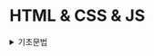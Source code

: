 
# HTML & CSS & JS

<details>
<summary>기초문법</summary>

----------------------------------

HTML, CSS부분은 모르는 내용 위주로 정리 하고, JS는 꼼꼼하게 정리한다.

----------------------------------

<details>
      <summary> vscode 단축키 모음 </summary>

+ 전체저장   
Ctrl + Alt + S   
      
+ 사이드바 열기/닫기   
 Ctrl + B    
+ 주석처리   
원하는 영역 드래그 후 Ctrl + /   
            </details>

<details> <summary>HTML</summary>
      
+ 블럭요소(block)   
p, div, h, ul, ol ,form 요소가 대표적이고, 데이터가 수평으로 쌓이며, 너비,여백을 설정할 수 없고 가로세로 모두 최소한으로 지정된다.
+ 인라인요소(글자요소, inline)   
span, a, img 요소가 대표적이고, 데이터가 수직으로 쌓이며 너비,여백을 설정할 수 있고 세로는 최소한으로, 가로는 최대한으로 지정된다. 
+ h   
제목에 해당하는 태그로 1~6까지 있고 숫자가 낮을수록 중요하고 크기가 크고 진하다.

+ img   
이미지 태그로 src값에는 이미지의 경로, alt값은 필수 값으로 이미지가 로드가 안됐을때 출력하는 기본 문자다.   
![image](https://user-images.githubusercontent.com/106851561/182117891-ebe5e6df-322c-424a-b319-a0eec129bede.png)
  + 상대경로   
 <img src="https://user-images.githubusercontent.com/106851561/182115723-e1d4361e-4cb4-47a8-becd-62d1bedfb2bc.png" width="400" heigth="400">
  여기서 ./값은 주위파일을 탐색하겠다는 뜻이고, 생략가능하다.    
 <img src="https://user-images.githubusercontent.com/106851561/182116419-eb319028-406e-422a-bac9-0ef07c3cee18.png" width="400" heigth="400">

  + 절대경로   
   /은 루트에 해당하는 값으로 최상위 폴더로 가서 찾는다는 뜻이다.   
  ../은 한 단위의 상위폴더로 가서 찾는다는 뜻이다.  
  <img src="https://user-images.githubusercontent.com/106851561/182116519-fbd80c50-d6d8-440b-9f0e-4720dc2b28b6.png" width="400" heigth="400">
<img src="https://user-images.githubusercontent.com/106851561/182116558-fe22145e-9f04-478d-b437-c9dde5f28ac0.png" width="400" heigth="400">

+ input   
입력태그로 type안에 데이터타입을 설정할 수 있다. 같은 name 속성끼리는 연관을 짓게 하여 하나를 선택하면 그 외에 것들은 체크가 해제된다.   
value 속성은 미리 입력된 값을 나타낸다.   
placehorder 속성은 힌트를 화면에 출력한다.

  + text    
  기본 네모상자
  + checkbox   
  체크박스
  + radio   
  동그란 버튼
+ span   
  글자들을 구분짓기 위해 사용하는 대표적 요소
+ label
input태그와 함께 사용하여 글자를 클릭하여도 요소가 선택되게 한다.
+ div   
대표적으로 박스들을 구분 짓기 위해 사용하는 태그, 매우 많이 사용됨.
+ ul,li
목록을 만드는 태그로 li는 하위 요소들로 서로 순서가 의미가 없을때 사용된다.
+ p   
한줄짜리 태그
+ table   
테이블 요소에 해당하는 태그
+ tr,td   
tr은 행을, td는 열을 만드는 태그로 html에서 복잡하게 행렬을 만드는 식은 구식이므로 쓸 일이 거의 없다.
+ br   
줄바꿈 태그   
+ a   
링크 태그, target속성은 브라우저 의 탭 위치를 가리키고, target="_blank"일때는 브라우저를 새창에서 연다.  
+ class   
요소를 지칭하는 중복 가능한 이름, 많이 쓰임.
+ id   
요소를 지칭하는 고유한 이름
+ data-이름="데이터   
요소에 데이터를 지정
</details>



<details> <summary>CSS</summary>   
      
+ ### 전체 선택자   
(*)
+ ### 태그 선택자      
태그이름
+ ### 클래스 선택자      
.
+ ### 아이디 선택자      
(#)
+ ### 일치 선택자   
span.orange 선택자 span과 .orange를 동시에 만족해야함
+ ### 자식 선택자   
ul > .orange   
ul태그 자식의 orange 클래스를 가진 요소 선택
+ ### 하위(후손) 선택자   
div. orange
div 태그 하위의 orange 클래스를 가진 요소 선택
+ ### 형제 선택자   
.orange + li   
orange 클래스의 다음 형제 요소 li태그 하나 선택
+ ### 일반 형제 선택자   
.oragne ~ li   
orange 클래스의 다음 형제 요소 li태그 모두 선택
+ ### hover   
마우스 커서 올라가 있을 때
+ ### active   
마우스 클릭하고 있을 때
+ ### focus   
input:foucs   
input 요소가 포커스되면 선택, 포커스가 가능한 태그들이 몇개 존재함. div같은건 안됨
+ ### ABC:first-child   
ABC가 형제 요소 중 첫째라면 선택, 주의 해야할 것이 반드시 ABC태그가 첫번째 형제요소여야 선택된다는 것임
<img src="https://user-images.githubusercontent.com/106851561/182659353-d1d6cbd5-505f-4155-b2ad-15740fbe9d2d.png" width="400" heigth="400">
<img src="https://user-images.githubusercontent.com/106851561/182659418-dde1b481-c892-4fe9-86ab-c19417247061.png" width="400" heigth="400">
+ ### ABC:last-child   
ABC:last-child   
ABC가 형제 요소 중 막내라면 선택
+ ### ABC:nth-child(n)   
이게 좀 중요한거같고 특정한 값을 *선택자를 통해 가리킬 수 있음.
ABC가 형제 요소 중 (n)째라면 선택
<img src="https://user-images.githubusercontent.com/106851561/182659891-a9310ed8-e257-4a4e-8423-6db67ffaea57.png" width="400" heigth="400">
그외에 2n, 2n+1,n+2,not(태그네임)등 짝수,홀수, 두번째부터, 태그네임빼고 선택할 수 있음

+ ### ABC::befor ABC::after   
선택자 ABC 요소의 내부 앞에 내용을 삽입하고, 반드시 content를 공백이라도 명시해야 한다. 인라인 요소에 해닫한다. display:block시 블럭요소로 전환 가능   
자주 사용된다고 한다.   
+ ### [ABC]   
속성 선택자로 속성 ABC를 포함한 요소 선택, 예를들어 type="", type="password"가 있을때 [type]도 가능하고, [type="password"]도 가능하다.
+ ### 상속   
<img src="https://user-images.githubusercontent.com/106851561/182801119-36f32ad4-1a09-463b-a529-0851d39a4505.png" width="400" heigth="400"> 
강제 상속시 inherit 속성 부여
+ ### 선택자 우선순위   
1. 점수가 높은 선언이 우선함!   
2. 점수가 같으면, 가장 마지막에 해석된 선언이 우선함!   
전체 선택자 : 0   
태그 선택자 : 1   
class 선택자 : 10   
id 선택자 : 100   
인라인 선언 : 1000   
!important : 99999999   
여기서 인라인 선언과 !important은 사용하지 않는 것이 바람직함. 쓸데없이 점수가 높음.


+ #### CSS 속성(레이아웃, 중요!!!)
   + #### 박스 모델
      + 너비(width, height) : 가로, 세로, auto:브라우저가 너비를 계산, 단위: px, em, vw등 단위로 지정
      + span : 대표적인 인라인 요소로, 포함한 콘텐츠 크기만큼 자동으로 줄어듬
      + div : 대표적 블록 요소, 가로는 부모 요소의 크기만큼 자동으로 늘어나고, 세로는 콘텐츠 크기만큼 자동으로 줄어든다.
      + max-width, max-height : 요소가 커질 수 있는 최대 가로/세로 너비 지정, none값을 줄 경우 최대 너비 제한 x, 0값은 최소 너비 제한 x
      + px : 픽셀
      + % : 상대적 백분율
      + em : 요소의 글꼴 크기
      + rem : 루트 요소(html)의 글꼴 크기
      + vw : 뷰포트 가로 너비의 백분율 : 브라우저의 크기에 따라 달라짐
      + vh : 뷰포드 세로 너비의 백분율 : 동일
      + margin : 요소 외부 여백을 지정하는 단축 속성   
      0 -> 외부 여백 없음, auto -> 브라우저가 여백을 계산, 단위지정 가능(px, em, vw등), 음수의 값 지정시 겹쳐짐   
      top, rigth, bottom, left 순서대로 지정   
      + padding : 요소 내부 여백을 지정하는 단축 속성으로 여백의 크기 만큼 요소의 크기가 커진다.   
      margin과 다르게 %를 자주 사용하고, 부모 요소의 가로 너비에 대한 비율로 지정할때 사용된다.
      + 테두리   
         + border: 선-두께 선-종류 선-색상; 역시나 요소의 크기가 커진다!   
         + border-width : margin과 padding과 같이 여러방향 지정 가능   
         + border-style : none, solid, dashed (선x, 실선, 파선 등), 여러방향 지정가능   
         + border-color : 색상 설정, 기본 색상은 검정, 여러방향 지정가능   
         + border-radius : 요소의 모서리를 둥글게 깎음, 단위지정(px, em ,vw)등, 여러방향 지정가능    
         일정 방향으로 지정할때 : border-top, border-top-width, border-top-style, border-top-color와 같이 지정 가능   
      + box-sizng   
      요소의 크기 게산 기준을 지정, content-box : 요소의 내용 기준, border-box : 요소의 내용 + padding + border로 크기 계산   
      요소에 지정한 가로너비와 세로너비만큼 정확한 크기로 내부 영역과 테두리 선을 추가할때 사용! ---> border-box 사용(자동계산), 기본값은 content-box
      + overflow   
      요소의 크기 이상으로 내용이 넘쳤을 때, 보여짐을 제어하는 단축 속성, 반드시 부모 영역에 지정!, overflow-x,y등 제어가능
         + visible : 넘친 내용 그대로 보여줌, 기본 속성
         + hidden : 넘친 내용 잘라냄   
         + auto : 넘친 내용이 있는 경우에만 잘라내고 스크롤바 생성
         <img src="https://user-images.githubusercontent.com/106851561/182825451-3f2e4da4-f3e1-4bf7-90a6-f14cb2592be4.png" width="400" heigth="400">   
      + display   
         + block : 상자 요소
         + inline : 글자 요소
         + inline-block : 글자 + 상자 요소, 기본 베이스는 글자인데 상자요소를 사용함
         + flex : 1차원 레이아웃
         + grid : 2차원 레이아웃
         + none : 화면에서 사라짐
         + 기타 : table, table-row, table-cell 등
      + opacity   
      투명도 지정, 1 : 불투명, 0~1 숫자 지정, 기본 1
      
   + #### 글꼴, 문자
      + font-style : 글자의 기울기, normal, italic 등등
      + font-weight : 두께, 두께(100~900) 지정, 기본 400
      + font-size : 크기, px단위 지정
      + line-height : 한 줄의 높이, 1.4 --> 글꼴 크기의 1.4가 한줄의 높이가 됨(배수 사용 권장)
      + font-family : 글꼴, 글꼴계열 필수로 지정해야 함.(후보 개념)
      + text-decoration : 문자의 장식(선) none->장식없음, underline->밑줄
      + text-indent : 문자 첫 줄의 들여쓰기 : 단위 지정, 기본 0은 들여쓰기 없음, 음수 사용 가능
   + #### 배경
      + background-position : center -> 정 가운데 배치, 방향 지정 가능, 단위 사용가능(~로부터 멀어지는 지점)
      + background-repeat : no-repeat -> 바둑판식 배열을 사용하지 않겠다. 수평,수직 반복 사용 가능
      + background-color : 색상
      + background-image : 이미지 삽입, url("경로") 사용, 절대 or 상대 경로, 배경색상은 이미지 뒤에 나온다.
      + background-size : 크기속성, auto가 기본(이미지 실제크기), cover:비율유지, 요소의 더 넓은 너비에 맞춤, contain:비율유지, 더 짧은 너비 맞춤(가로,세로 개념)   
      + background-attachment : 요소의 배경 이미지 스크롤 특성 -> scroll, fixed(이미지 고정)
   + #### 색상 표현
      + Hex 색상코드 : 브라우저에서 제공하는 색상 이름 : red, tomato, royalblue   
      + RGB : 빛의 삼원색, #000, #FFFFFF----> 실제 가장 많이 사용됨   
      + RGBA : 빛의 삼원색 + 투명도 : rgba(0, 0, 0, 0.5)
   + #### 배치
      + position : 요소의 위치 지정 기준, 음수 사용 가능
         + static : 기준 없음
         + relative : 요소 자신을 기준
         + absolute : 위치 상 부모 요소를 기준, 부모를 못찾을시 브라우저를 기준으로 배치함
         + fixed : 뷰포트(브라우저)를 기준(고정)
         + top, bottom. left, right : 요소의 각 방향별 거리 지정 auto -> 브라우저가 계산, 단위 지정
         + 요소 쌓임 순서 : 어떤 요소가 사용자와 더 가깝게 있는지(위에 쌓이는지) 결정
            + 요소에 position 속성의 값이 있는 경우 이ㅜ에 쌓임.(기본값 static 제외)
            + 1번 조건이 같은 경우, z-index 속성의 숫자 값이 높을 수록 위에 쌓임
            + 1번과 2번 조건까지 같은 경우, html의 다음 구조일 수록 위에 쌓임
            + z-index : 요소의 쌓임 정도를 지정, 숫자가 높을 수록 위에 쌓임, 기본으로 부모 요소와 동일한 쌓임 정도(0)
         + ##### 요소의 display가 변경될 때 : position 속성의 값으로 absolute, fixed가 지정된 요소는, display속성이 block으로 변경됨(중요!)                 
   + #### 플렉스(정렬) == 수평정렬
      + Flex Container   
        display: flex; 값이 들어있는 요소(부모)
        
         + flex-direction : 주 축을 설정
            + 수평 축 = 행
               + row : 행 축(좌=>우) 시작 -> 끝
               + row-reerse : 행 축(우=>좌)  끝 <- 시작
         + felx-wrap
         Flex items 묶음(줄 바꿈) 여부   
            + nowrap : 기본값, 묶음 없음, 한 줄로만 요소 정렬
            + wrap : 여러 줄로 묶음   
         <img src="https://user-images.githubusercontent.com/106851561/182852439-03c49879-c6dd-4e5c-9a2f-860fdd0a935d.png" width="400" heigth="400">
         + justify-content   
      주 축의 정렬 방법   
            + flex-start : flex items를 시작점으로 정렬 == **수평**일때 왼쪽정렬
            + flex-end : 끝점으로 정렬 == **수평**일때 오른쪽정렬
            + center : 가운데 정렬 == **수평**일때 가운데정렬
         + align-content   
      교차 축의 **여러 줄** 정렬 방법 == ** 수직 정렬**      
            + stretch : flex items를 시작점으로 정렬(기본 값으로 전체아님)
         나머지는 동일하고, 모두 전체에 대한 정렬   
      <img src="https://user-images.githubusercontent.com/106851561/182854379-d5ea73ea-d03b-4c0d-8c03-fd88ef6f9853.png" width="400" heigth="400">
         요소들이 두줄 이상이어야 align-content를 사용할 수 있고 두줄이려면 flex-wrap: wrap; 이어야 하고, 여백이 있어야하므로 **잘 사용안함**   
         + align-items(이게 content 보다 많이 쓰임)   
      교차 축의 한 줄 정렬 방법   
     <img src="https://user-images.githubusercontent.com/106851561/182855187-f5713773-bb0f-46d1-8813-d48f9bd34914.png" width="400" heigth="400">
         + #### 정렬할때 수평 == justify-content : center; 수직 == align=items: center; (display: flex; 선언후에)
      
      + Flex item   
        자식요소
           + order
              Flex item의 순서, 숫자부여, 숫자가 작을 수록 먼저, 기본 0
           + flex-grow
              증가 너비 비율, 0, 숫자부여
           + flex-shrink
              감소 너비 비율, 1, 숫자부여
           + flex-basis
              기본 auto : 요소의 content 너비, 단위로 지정 
                     
   + #### 전환
      + transition : 속성명 **지속시간**(필수) 타이밍함수 대기시간:   
         + transition-property : 속성이름, 기본값은 모든속성
         + transition-duration : 지속시간
         + transition-timing-function : 타이밍 함수 ex) ease, linear, ease-in ease-out, ease-in-out 등
         + transition-delay : 대기시간, 기본 0
      
   + #### 변환
      + transform : 변환함수1 변환함수 2 변환함수 ...;   
        transform : 원근법 이동 크기 회전 기울임;   
      + 2D변환함수
         + translate(x,y)   
         이동(x축, y축)
         + translateX(x)   
         이동(x축)
         + scale(x,y)   
         크기(x축, y축)
         + rotate(degree)   
         회전(각도)
         + skewX(x)   
         기울임(x축)
         + perspective 속성   
         하위 요소를 관찰하는 원근 거리를 지정(항상 맨 앞에 있어야함), 단위 지정
         <img src="https://user-images.githubusercontent.com/106851561/183002202-f8ec7e73-7fc8-46cd-8792-0286d68b1d93.png" width="200" height="200">   
         ** 부모 요소에다 사용하는걸 권장 **
         + backface-visibility   
         회전된 요소의 뒷면 숨김 여부
                                                                                                                                          </details>

<details><summary>JS</summary>

+ Tip
      + defer   
      가져온 JS 파일을 HTML 문서 분석 이후에 실행하도록 지시하는 속성
      
+ 변수   
주로 **const**를 사용하고, 재 할당 할 경우가 있는 변수의 경우 에는 **let**을 사용한다.
+ 함수   
다른 언어와 다르게 객체 데이터 안에 메소드를 정의하여 데이터로 사용할 수 있고, 익명함수가 존재함
   + 익명함수   
    function () {} 꼴, 호출은 안되고, 데이터에 할당 가능
+ DOM API(HTML 제어)        
   + HTML 요소  검색/찾기(가장 먼저 찾아진)
      + const boxEl = document.querySelector('.box'); ==> 요소1개
      + const boxEls = document.querySelectorAll('.box'); ==> 요소 모두(유사배열로 생성됨)
   + 찾은 요소들 반복해서 함수 실행!!   
       **익명 함수를 인수로 추가**   
         boxEls.forEach(function() {}));   
      **첫 번째 매개변수(boxEl) : 반복 중인 요소**   
      **두 번째 매개변수(index) : 반복 중인 번호**   
      boxEls.forEach(function (boxEl, index) {});   
      **출력**   
      boxEls.forEach(function (boxEl, index) {   
      boxEl.classList.add('order-$(index+1)');   
      console.log(index, boxEl);   
      });   
   + HTML 요소에 적용할 수 있는 메소드
      + boxEl.addEventListener();
   + 인수를 추가 가능
      + boxEl.addEventListener(1,2);
   + 이벤트(상황)
      + boxEl.addEventListener('click', 2);
   + 핸들러(실행할 함수)
      + boxEl.addEventListener('click', function() {   
      console.log(`Click!`);   
      });   
      **$를 사용하려면 ` 기호 사용하여야함**   
         ==> click이벤트를 요소에다가 지정한 후 클릭시 익명함수 작동하게 함
   + 요소의 클래스 정보 객체 활용
      + boxEl.classList.add('active');   
         active 클래스 추가
      + boxEl.classList.remove('active');   
         active 클래스 제거
      + boxEl.classList.contains('active);   
        True or False 반환
   + 값을 얻는 용도
      + cnosole.log(boxEl.textContent); ==> 텍스트 내용 반환
   + 값을 지정하는 용도
      + boxEl.textContent = 'whoknow';

+ 메소드 체이닝
      + 함수들을 연결고리를 통해 사용가능
      
+ 변수의 유효 범위
  + let, const(자주 사용됨)   
  블록 범위
  > function scope(){   
    if(true){   
        let(const) a=123   
    }   
    console.log(a)   
}   
scope()   
   에러 발생   
  + var(거의 사용하지 않음)      
  함수 범위
     가능
+ 형변환
   + **JS에서는 비교 연산자로 === 를 쓰는걸 권장**   
   ==쓰면 자동으로 형변환 일어나서 혼동을 준다.
   + 참 같은 값   
   true, {}, [], 1, 2, 'false', -12, '3.14' ...   
   + 거짓 같은 값(이걸 외우자)   
   false, '', null(의도적으로 비어있음), undefined(의도x), 0, -0, NaN(숫자데이터긴 한데 숫자아님 ex ) 1 + undefined)
   
+ 화살표 함수
   + () => {} vs function () {}   
   
            const double = function(x){   
            return x*2   
            }   

            console.log('double:', double(7))   

            const doubleArrow=(x)=>{   
                return x*2   
            }   

            console.log('doubleArrow', doubleArrow(7))   
            
            --------------------------------------------
            const doubleArrow = (x) => x * 2 //축약(엄청 편리하고 자주 사용됨)   
            중괄호와 return문은 세트임   
            축약형일때는 반드시 중괄호 밖에 소괄호로 감싸줘야함.
            const doubleArrow = x => ({ name: 'Whoknow' })
            
 + 즉시실행함수 : 만들면서 동시에 실행   
 
            (function () {   
               console.log(a*2)   
            })() //소괄호로 감싸고 마지막에 열고닫아주기

            (function () {
               console.log(a*2)
            {()); //열고닫고 소괄호로 감싸주기 ---> 권장!
            
 + 호이스팅 : 함수 선언부가 유효범위 최상단으로 끌어올려지는 현상


            const a=7

            double()

            function double(){
                console.log(a*2)
            }   
            // 함수 표현이 아닌 선언부가 아래쪽에서 작성했지만 위에서 호출이 가능함.
                
                
  + 타이머 함수
     + setTimeout(함수, 시간) : 일정 시간 후 함수 실행
     + setInterval(함수, 시간) : 시간 간격마다 함수 실행
     + clearTimeout() : 설정된 Timeout 함수를 종료
     + clearInterval() : 설정된 Interval 함수를 종료
     
  + 콜백함수 : 함수의 인수로 사용되는 함수
     
     
            function timeout(cb){
                setTimeout(() => {
                    console.log('Whoknow')
                    cb()
                },3000)
            }
            timeout(() => {
                console.log('Done!')
            })
            // Whoknow 출력 이후에 Done이 출력된다. ==> 특정한 실행 위치 보장
            
  + 클래스
  
             const whoknow={
                firstName:'Whoknow', //속성
                lastName:'Choi',  //속성
                getFullName:function(){  //메소드
                    return `${this.firstName} ${this.lastName}` //this = whoknow(객체)
                }
             }
             //속성과 메소드를 통틀어 멤버
             console.log(whoknow.getFullName())  
             
     + 생성자 함수와 프로토타입
     
            function User(first, last){ //대문자 --> 생성자 함수
                this.firstName=first
                this.lastName=last

            }
            User.prototype.getFullName = function () {
                return `${this.firstName} ${this.lastName}`
            }
            // 객체를 몇개를 만들던 메모리에 이부분은 한번만 만들어짐(모두 여기를 참조)

            const whoknow = new User('whoknow', 'Choi') //생성자 함수 --> 객체 데이터 생성
            const amy = new User('Amy', 'Clarke')
            const neo = new User('Neo', 'Smith')

            console.log(whoknow.getFullName())
            console.log(amy)
            console.log(neo)     
     
     
     + this 구분
     
            // this 
            // 일반 함수는 호출 위치에서 따라 this 정의
            // 화살표 함수는 자신이 선언된 함수 범위에서 this 정의!

            const whoknow = {
                name: 'whoknow',
                normal: function (){
                    console.log(this.name) //여기까지는 this가 뭘 가리키는지 확정 x, 호출때 결정
                },
                arrow: () =>{
                    console.log(this.name) //선언과 함께 결정은 되지만 알 수가 없음.
                }
            }
            whoknow.normal() // whoknow
            whoknow.arrow()  // undefined

            const amy = {
                name: 'Amy',
                normal: whoknow.normal, //호출이 아닌 함수자체가 할당됨
                arrow: whoknow.arrow
            }

            amy.normal() //Amy
            amy.arrow() //undefined
            
     + 화살표 함수와 this
     
            const timer = {
                name: 'Whoknow',
                timeout: function(){
                    setTimeout(() => {
                        console.log(this.name)
                    }, 2000)
                }

            }

            timer.timeout()
            // 화살표함수가 timeout 함수로 감싸져 있고 그 함수는 일반함수가 정의된 timer라는 객체 데이터를
            참조하기때문에 this == timer 이다.
            일반함수 사용시 setTimeout 안의 로직 어딘가에서 실행되기 때문에 undefined가 나타남.
            
    **setInterval, setTimeout 함수의 콜백함수를 이용할때는 화살표 함수를 이용하는 것이 좋다.**
    
    + ES6로 간단하게하기
    
            //ES6 Classes

            class User{
                constructor(first, last){
                    this.firstName=first
                    this.lastName=last
  
                }
                getFullName(){
                    return `$(this.firstName) $(this.lastName)`
                }
            }
   + 상속
   
            class Vehicle {
                constructor(name, wheel){
                    this.name=name
                    this.wheel=wheel
                }
            }

            const myVehicle = new Vehicle('운송수단', 2)
            console.log(myVehicle)

            class Bicycle extends Vehicle{
                constructor(name, wheel){
                    super(name, wheel) // super == Vehicle 그대로 Vehicle 로직 가져옴
                }
            }
            const myBicycle = new Bicycle('삼천리', 2)
            const daughterBicycle = new Bicycle('세발', 3)
            console.log(myBicycle)
            console.log(daughterBicycle)
            class Car extends Vehicle{
                constructor(name, wheel, license){
                    super(name, wheel) // super == Vehicle
                    this.license = license //새로운 로직추가
                }
            }

            const myCar = new Car('벤츠', 4, true)
            const daughterCar = new Car('포르쉐', 4, false)

            console.log(myCar)
            console.log(daughterCar)
            
            
            
   + Level up(파이썬이랑 매우매우 유사함)
       + 문자
          + indexOF : 문자열의 첫 번째 등장 인덱스 반환, 없으면 -1
          + length : 문자열의 길이
          + slice(시작인덱스, 끝인덱스) : 문자열 잘라서 추출(끝인덱스 직전까지)
          + replace('기존문자', '바꿀문자열') : 문자열 바꾸기
          + match : 정규표현식, 배열데이터 반환 가능
          + trim : 앞뒤 공백문자 제거
       + 숫자
          + toFixed(n) : 소수점 n번째 자리까지만 놔둠, 문자데이터 반환
          + parseInt : int형 타입변환
          + Math객체
             + abs : 절댓값
             + min : 최소값
             + max : 최대값
             + ceil : 올림(기본적으로 정수단위)
             + floor : 내림
             + round : 반올림
             + random : 랜덤값
          + 배열 API
             + 배열.lenght : 배열의 길이
             + 배열.concat() : 병합(원본 데이터 손상x)
             + forEach() : 아이템 개수 만큼 안의 괄호안의 함수 반복(반복문의 느낌), **반환값이 없음**
             
                   fruits.forEach(function (fruit, i){
                      console.log(fruit, i)
                        })
                        
             + map() : forEach와 같이 반복되지만 메소드로 실행된 새로운 배열이 반환됨 **반환값이 있음**
             
                        const numbers=[1,2,3,4]
                        const fruits=['Apple', 'Banana', 'Cherry']

                        const a=fruits.forEach((fruit, i)=> {
                            console.log(`${fruit}-${i}`)
                        })
                        console.log(a) //undefined

                        const b= fruits.map((fruit, i) =>({

                            id: i,
                            name: fruit
                        }))

                        console.log(b) //        
                  
             + filter() : 일정한 기준에 의해 필터링후 반환
             + find() : 아이템 반환
             + findIndex() : 아이템 인덱스 반환
             + includes() : 포함되어 있는지
             + push() : 배열 뒤에 값 추가
             + unshift() : 배열 앞에 값 추가
             + reverse() : 배열 거꾸로 뒤집기, **원본 수정됨**
             + splice(인덱스, 아이템지울개수) : **원본 수정됨**
             + splice(인덱스, 아이템지울개수, 끼워넣을값) 으로도 사용됨
             
          + 객체
             + Object.assign(대상객체, 출처객체) : 객체 복사(일반 데이터값에는 사용 x)

                        const userAge={
                        name:'Whoknow',
                        age:85
                        }

                        const userEmail = {
                        name:'Whoknow',
                        email:'gnsdh8616@naver.com'
                        }

                        const target=Object.assign(userAge, userEmail) // target === userAge
                        const target=Object.assign({}, userAge, userEmail)// target !== userAge, 새로운 객체 리터럴에 할당
                  
             + Object.keys() : key 값들로 이루어진 배열 데이터 반환

                        const user={
                            name:'Whoknow',
                            age:85,
                            email:'gnsdh8616@naver.com'
                        }

                        const keys=Object.keys(user)
                        console.log(keys) //key 값들

                        console.log(user['email'])

                        const values=keys.map(key => user[key])
                        console.log(values) //value 값들
                  
             + 구조분해 할당 : 값 꺼내오기(필요한 것만 가져올 수 있다는 장점)

                        const users={
                        name:'Whoknow',
                        age:85,
                        email:'gnsdh8626@naver.com',
                        }

                        const {name,age,email}=users
                        console.log(name, age, email) 

                        const fruits =['Apple, 'Banana', Cherry']
                        const [a,b,c]= fruits
                        console.log(a,b,c)
                  
             + 전개연산자(Spread)

                        const fruits=['Apple', 'Banana', 'Cherry']
                        console.log(fruits) //배열형태로 출력
                        console.log(...fruits) //각각의 문자데이터 출력

                        function toObject(a,b,c){
                            return{
                                a:a,
                                b:b,
                                c:c
                            }
                        }
                        console.log(toObject(...fruits))
                        //원래이렇게 복잡 -> console.log(toObject(fruits[0], fruits[1], fruits[2]))
                  
              
                        const fruits=['Apple', 'Banana', 'Cherry', 'Orange']

                        function toObject(a,b, ...c){ //rest parameter ...(나머지 할당)
                            return{
                                a:a,
                                b:b,
                                c:c
                            }
                        }
                        console.log(toObject(...fruits))
                        
                        
                        const fruits=['Apple', 'Banana', 'Cherry', 'Orange']

                        const toObject=(a,b, ...c) =>({a,b,c}) //객체데이터 반환시 소괄호로 묶기

                        console.log(toObject(...fruits)) 
                        
              + 데이터 불변성
                 + 원시 데이터 : String, Number, Boolean, undefined, null
                    기본적으로 같게 생겼으면(똑같은 메모리 주소 참조) 같고, 다르게 생겼으면 다르다. 
                 + 참조 데이터 : Array, fucntion, Object
                    이와 달리 새로운 값을 만들때마다 새로운 메모리 주소에 값을 할당하므로, 똑같이 생겼어도 다를 수 있음   
                    b=a와 같이 할당연산자 사용시, 복사 느낌보다는 메모리 주소 참조를 옮겨간다고 생각하면 된다.   
                    그러므로 하나 수정하면 다른쪽도 수정한다.   
                    
                       + 얕은 복사(참조 데이터 내부에 또 다른 참조 데이터가 없을때)
                          객체의 주소값을 복사한다
                       
                          const user={
                              name:'Whoknow',
                              age:25,
                              emails:['gnsdh8616@naver.com']
                              }
                              const copyUser=Object.assign({}, user) //(대상객체, 출처객체) --> 얕은복사(리터럴생성)
                              // --> 동일const copyUser={...user}
                              console.log(copyUser === user) //false
                              user.age=22
                              console.log('user', user) //22
                              console.log('copyUser', copyUser) //25
   
                       + 깊은 복사(참조 데이터 내부에 또 다른 참조 데이터가 있을때)(복잡해서 loadsh로 구현)
                          객체의 실제 값을 복사한다
                       
                + 데이터 가져오기, 내보내기   
                <img src="https://user-images.githubusercontent.com/106851561/183827144-0782c842-82c4-4556-bc7f-abdb1122cb7e.png" width="400" height="400">   
                
                기본통로로 나가는경우는 이름이 없어도 됨.   
                이름을 설정하려면 {}로 묶어서 사용해야함.   
                **기본통로는 하나의 파일만 내보냄**   
                **이름설정통로는 여러개 가능**    
                **default는 하나의 파일에서 딱 한번만 사용가능**   
                
                
                        import * as R from './getRandom' // *는 와일드카드 : 모든~

                        console.log(R) // 모든 데이터 가져옴
                
                
                
                + lodash의 유용한 메소드들
                
                   + uniqBy(배열, '구분할속성') : 중복 제거 (합칠 데이터가 하나일 때 사용)
                   + unionBy(배열, 합칠배열, '구분할속성') : 중복 제거와 동시에 합쳐줘서 반환해줌 (합칠 데이터가 여러개 일때 사용)
                   
                              import _ from 'lodash'

                              const usersA=[
                                  {userId:'1', name:'whoknow'},
                                  {userId:'2', name:'Neo'}
                              ]

                              const usersB=[
                                  {userId:'1', name:'whoknow'},
                                  {userId:'3', name:'Amy'}
                              ]

                              const usersC=usersA.concat(usersB)
                              console.log(usersC)
                              console.log('uniqBy', _.uniqBy(usersC, 'userId'))

                              const usersD= _.unionBy(usersA, usersB, 'userId')
                              console.log('unionBy', usersD)
                        
                + find(배열, 데이터) : 배열과 데이터 값 반환
                + findIndex(배열, 데이터) : 인덱스 값 반환
                + remove(배열, 데이터) : 삭제
                
                        import _ from 'lodash'

                        const users=[
                            {userId:'1', name:'whoknow'},
                            {userId:'2', name:'Neo'}
                        ]

                        const foundUser= _.find(users, {name:'Neo'})
                        const foundUserIndex= _.findIndex(users, {name:'Neo'})
                        console.log(foundUser) //{userId:'2', name:'Neo'}
                        console.log(foundUserIndex) //1

                        _.remove(users, {name:'whoknow'})
                        console.log(users)

           + Json(자바스크립트의 객체 표기법) - 키 값 쌍   
             문자 데이터 형태로 저장되고, js파일에서 로드하면 자동으로 객체 데이터로 불러와진다.   
             **Json.stringify()를 하면 다시 문자데이터로 변환된다.**   
             **Json.parse()를 하면 다시 객체데이터로 변화된다.**   
             
           + Storage
              + localstorage : 데이터가 만료되지 않음 **활용성 높음, 문자데이터로 전부 변환해야함**
              + sessionstroage : 페이지 닫으면 데이터 지워짐
      
      
                              const user={
                                  name:'whoknow',
                                  age:22
                              }
                              localStorage.setItem('user', JSON.stringify(user)) //localstorage 부분 설정(문자열변환)
                              const str=localStorage.getItem('user') //localstorage로부터 값 가져오기
                              const obj=JSON.parse(str) //객체 데이터로 변환
                              obj.age=21 //수정
                              console.log(obj) //출력, 여기까지는 콘솔값만 수정
                              localStorage.setItem('user', JSON.stringify(obj)) //localstorage부분 설정
             
             
           + omdbapi(querystring 형태)
              
              <img src="https://user-images.githubusercontent.com/106851561/183841167-60987101-3923-4c66-aeaf-2da04c361c71.png" width="800" height="300">   
              
             + Axois : Json, 즉 문자데이터 형태로 되어있는 것들을 main.js 에서 처리하기 위해 도와주는 도구 

      
                        import axios from 'axios'

                        function fetchMovies(){
                            axios
                            .get('https://www.omdbapi.com/?apikey=7035c60c&s=frozen') //요청
                            .then(res => { //콜백
                                console.log(res)
                                const h1El=document.querySelector('h1')
                                const imgEl=document.querySelector('img')
                                h1El.textContent=res.data.Search[0].Title //제목
                                imgEl.src=res.data.Search[0].Poster //포스터를 웹브라우저에 띄우기
                            }) //메소드 체이닝, 서버요청 -> 응답으로 반환
                        }

                        fetchMovies()
                        
                        
                        
          
          + 정규표현식   
             문자열을 검색하고 대체하는 데 사용 가능한 일종의 형식 언어(패턴)   
             간단한 문자 검색부터 이메일, 패스워드 검사 등을 정규식 패턴으로 빠르게 수행 가능





